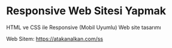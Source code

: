 # Responsive Web Sitesi Yapmak


HTML ve CSS ile Responsive (Mobil Uyumlu) Web site tasarımı

Web Sitem: https://atakanalkan.com/ss
